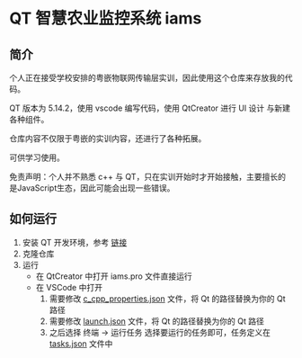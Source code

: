 # QT 智慧农业监控系统 iams

## 简介

个人正在接受学校安排的粤嵌物联网传输层实训，因此使用这个仓库来存放我的代码。

QT 版本为 5.14.2，使用 vscode 编写代码，使用 QtCreator 进行 UI 设计 与新建各种组件。

仓库内容不仅限于粤嵌的实训内容，还进行了各种拓展。

可供学习使用。

免责声明：个人并不熟悉 c++ 与 QT，只在实训开始时才开始接触，主要擅长的是JavaScript生态，因此可能会出现一些错误。

## 如何运行

1. 安装 QT 开发环境，参考 [链接](https://download.qt.io/archive/qt/5.14/5.14.2/)
2. 克隆仓库
3. 运行
   - 在 QtCreator 中打开 iams.pro 文件直接运行
   - 在 VSCode 中打开
     1. 需要修改 [c_cpp_properties.json](.vscode/c_cpp_properties.json) 文件，将 Qt 的路径替换为你的 Qt 路径
     2. 需要修改 [launch.json](.vscode/launch.json) 文件，将 Qt 的路径替换为你的 Qt 路径
     3. 之后选择 终端 -> 运行任务 选择要运行的任务即可，任务定义在 [tasks.json](.vscode/tasks.json) 文件中
